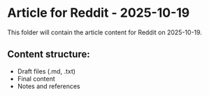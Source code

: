 # Article for Reddit - 2025-10-19

This folder will contain the article content for Reddit on 2025-10-19.

## Content structure:
- Draft files (.md, .txt)
- Final content
- Notes and references
